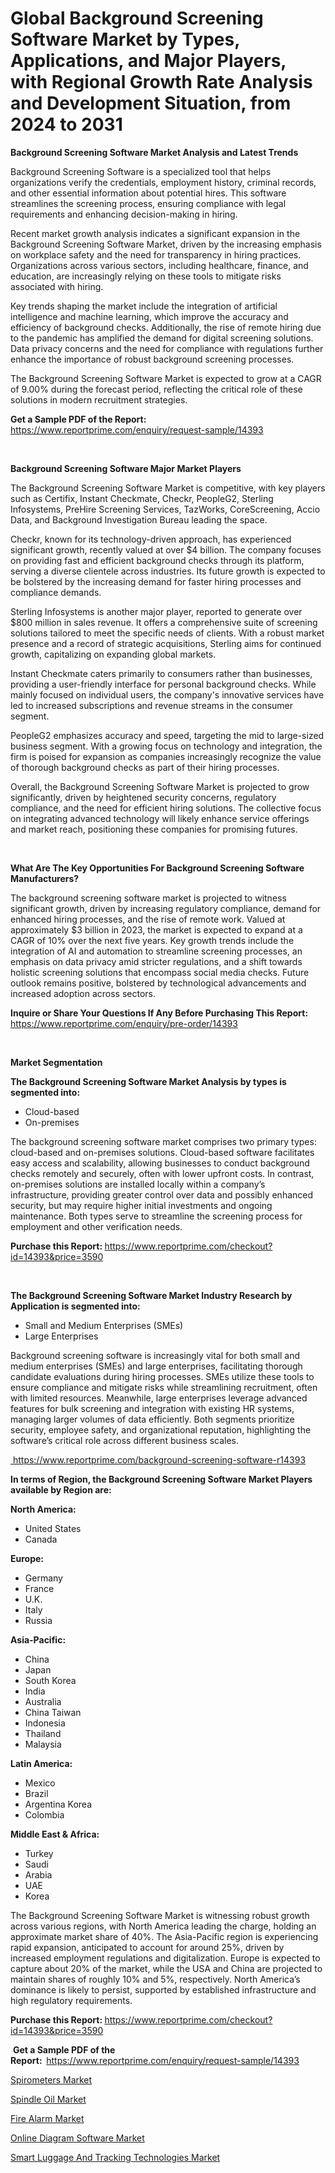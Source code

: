 <p><h1>Global Background Screening Software Market by Types, Applications, and Major Players, with Regional Growth Rate Analysis and Development Situation, from 2024 to 2031</h1></p><p><strong>Background Screening Software Market Analysis and Latest Trends</strong></p>
<p><p>Background Screening Software is a specialized tool that helps organizations verify the credentials, employment history, criminal records, and other essential information about potential hires. This software streamlines the screening process, ensuring compliance with legal requirements and enhancing decision-making in hiring.</p><p>Recent market growth analysis indicates a significant expansion in the Background Screening Software Market, driven by the increasing emphasis on workplace safety and the need for transparency in hiring practices. Organizations across various sectors, including healthcare, finance, and education, are increasingly relying on these tools to mitigate risks associated with hiring.</p><p>Key trends shaping the market include the integration of artificial intelligence and machine learning, which improve the accuracy and efficiency of background checks. Additionally, the rise of remote hiring due to the pandemic has amplified the demand for digital screening solutions. Data privacy concerns and the need for compliance with regulations further enhance the importance of robust background screening processes. </p><p>The Background Screening Software Market is expected to grow at a CAGR of 9.00% during the forecast period, reflecting the critical role of these solutions in modern recruitment strategies.</p></p>
<p><strong>Get a Sample PDF of the Report:&nbsp;</strong> <a href="https://www.reportprime.com/enquiry/request-sample/14393?utm_campaign=28&utm_medium=2&utm_source=Github&utm_content=ia&utm_term=29112024&utm_id=background-screening-software">https://www.reportprime.com/enquiry/request-sample/14393</a></p>
<p>&nbsp;</p>
<p><strong>Background Screening Software Major Market Players</strong></p>
<p><p>The Background Screening Software Market is competitive, with key players such as Certifix, Instant Checkmate, Checkr, PeopleG2, Sterling Infosystems, PreHire Screening Services, TazWorks, CoreScreening, Accio Data, and Background Investigation Bureau leading the space.</p><p>Checkr, known for its technology-driven approach, has experienced significant growth, recently valued at over $4 billion. The company focuses on providing fast and efficient background checks through its platform, serving a diverse clientele across industries. Its future growth is expected to be bolstered by the increasing demand for faster hiring processes and compliance demands.</p><p>Sterling Infosystems is another major player, reported to generate over $800 million in sales revenue. It offers a comprehensive suite of screening solutions tailored to meet the specific needs of clients. With a robust market presence and a record of strategic acquisitions, Sterling aims for continued growth, capitalizing on expanding global markets.</p><p>Instant Checkmate caters primarily to consumers rather than businesses, providing a user-friendly interface for personal background checks. While mainly focused on individual users, the company's innovative services have led to increased subscriptions and revenue streams in the consumer segment.</p><p>PeopleG2 emphasizes accuracy and speed, targeting the mid to large-sized business segment. With a growing focus on technology and integration, the firm is poised for expansion as companies increasingly recognize the value of thorough background checks as part of their hiring processes.</p><p>Overall, the Background Screening Software Market is projected to grow significantly, driven by heightened security concerns, regulatory compliance, and the need for efficient hiring solutions. The collective focus on integrating advanced technology will likely enhance service offerings and market reach, positioning these companies for promising futures.</p></p>
<p>&nbsp;</p>
<p><strong>What Are The Key Opportunities For Background Screening Software Manufacturers?</strong></p>
<p><p>The background screening software market is projected to witness significant growth, driven by increasing regulatory compliance, demand for enhanced hiring processes, and the rise of remote work. Valued at approximately $3 billion in 2023, the market is expected to expand at a CAGR of 10% over the next five years. Key growth trends include the integration of AI and automation to streamline screening processes, an emphasis on data privacy amid stricter regulations, and a shift towards holistic screening solutions that encompass social media checks. Future outlook remains positive, bolstered by technological advancements and increased adoption across sectors.</p></p>
<p><strong>Inquire or Share Your Questions If Any Before Purchasing This Report:</strong> <a href="https://www.reportprime.com/enquiry/pre-order/14393?utm_campaign=28&utm_medium=2&utm_source=Github&utm_content=ia&utm_term=29112024&utm_id=background-screening-software">https://www.reportprime.com/enquiry/pre-order/14393</a></p>
<p>&nbsp;</p>
<p><strong>Market Segmentation</strong></p>
<p><strong>The Background Screening Software Market Analysis by types is segmented into:</strong></p>
<p><ul><li>Cloud-based</li><li>On-premises</li></ul></p>
<p><p>The background screening software market comprises two primary types: cloud-based and on-premises solutions. Cloud-based software facilitates easy access and scalability, allowing businesses to conduct background checks remotely and securely, often with lower upfront costs. In contrast, on-premises solutions are installed locally within a company’s infrastructure, providing greater control over data and possibly enhanced security, but may require higher initial investments and ongoing maintenance. Both types serve to streamline the screening process for employment and other verification needs.</p></p>
<p><strong>Purchase this Report:&nbsp;</strong><a href="https://www.reportprime.com/checkout?id=14393&price=3590&utm_campaign=28&utm_medium=2&utm_source=Github&utm_content=ia&utm_term=29112024&utm_id=background-screening-software">https://www.reportprime.com/checkout?id=14393&price=3590</a></p>
<p>&nbsp;</p>
<p><strong>The Background Screening Software Market Industry Research by Application is segmented into:</strong></p>
<p><ul><li>Small and Medium Enterprises (SMEs)</li><li>Large Enterprises</li></ul></p>
<p><p>Background screening software is increasingly vital for both small and medium enterprises (SMEs) and large enterprises, facilitating thorough candidate evaluations during hiring processes. SMEs utilize these tools to ensure compliance and mitigate risks while streamlining recruitment, often with limited resources. Meanwhile, large enterprises leverage advanced features for bulk screening and integration with existing HR systems, managing larger volumes of data efficiently. Both segments prioritize security, employee safety, and organizational reputation, highlighting the software’s critical role across different business scales.</p></p>
<p><a href="https://www.reportprime.com/background-screening-software-r14393?utm_campaign=28&utm_medium=2&utm_source=Github&utm_content=ia&utm_term=29112024&utm_id=background-screening-software">&nbsp;https://www.reportprime.com/background-screening-software-r14393</a></p>
<p><strong>In terms of Region, the Background Screening Software Market Players available by Region are:</strong></p>
<p>
    <p> <strong> North America: </strong>
        <ul>
            <li>United States</li>
            <li>Canada</li>
        </ul>
        </p> 
    <p> <strong> Europe: </strong>
        <ul>
            <li>Germany</li>
            <li>France</li>
            <li>U.K.</li>
            <li>Italy</li>
            <li>Russia</li>
        </ul>
        </p> 
    <p> <strong> Asia-Pacific: </strong>
        <ul>
            <li>China</li>
            <li>Japan</li>
            <li>South Korea</li>
            <li>India</li>
            <li>Australia</li>
            <li>China Taiwan</li>
            <li>Indonesia</li>
            <li>Thailand</li>
            <li>Malaysia</li>
        </ul>
        </p> 
    <p> <strong> Latin America: </strong>
        <ul>
            <li>Mexico</li>
            <li>Brazil</li>
            <li>Argentina Korea</li>
            <li>Colombia</li>
        </ul>
        </p> 
    <p> <strong> Middle East & Africa: </strong>
        <ul>
            <li>Turkey</li>
            <li>Saudi</li>
            <li>Arabia</li>
            <li>UAE</li>
            <li>Korea</li>
        </ul>
    </p>
    </p>
<p><p>The Background Screening Software Market is witnessing robust growth across various regions, with North America leading the charge, holding an approximate market share of 40%. The Asia-Pacific region is experiencing rapid expansion, anticipated to account for around 25%, driven by increased employment regulations and digitalization. Europe is expected to capture about 20% of the market, while the USA and China are projected to maintain shares of roughly 10% and 5%, respectively. North America’s dominance is likely to persist, supported by established infrastructure and high regulatory requirements.</p></p>
<p><strong>Purchase this Report: </strong><a href="https://www.reportprime.com/checkout?id=14393&price=3590&utm_campaign=28&utm_medium=2&utm_source=Github&utm_content=ia&utm_term=29112024&utm_id=background-screening-software">https://www.reportprime.com/checkout?id=14393&price=3590</a></p>
<p>&nbsp;<strong>Get a Sample PDF of the Report:&nbsp;&nbsp;</strong><a href="https://www.reportprime.com/enquiry/request-sample/14393?utm_campaign=28&utm_medium=2&utm_source=Github&utm_content=ia&utm_term=29112024&utm_id=background-screening-software">https://www.reportprime.com/enquiry/request-sample/14393</a></p>
<p><strong></strong></p>
<p><p><a href="https://www.linkedin.com/pulse/spirometers-market-overview-expected-growth-7-cagr-from-k5jyf?utm_campaign=28&utm_medium=2&utm_source=Github&utm_content=ia&utm_term=29112024&utm_id=background-screening-software">Spirometers Market</a></p><p><a href="https://www.linkedin.com/pulse/spindle-oil-market-navigating-challenges-unlocking-potential-kkbje?utm_campaign=28&utm_medium=2&utm_source=Github&utm_content=ia&utm_term=29112024&utm_id=background-screening-software">Spindle Oil Market</a></p><p><a href="https://issuu.com/reportprime-2/docs/fire-alarm-market-size-2030.pptx?utm_campaign=28&utm_medium=2&utm_source=Github&utm_content=ia&utm_term=29112024&utm_id=background-screening-software">Fire Alarm Market</a></p><p><a href="https://github.com/BellAuer/Market-Research-Report-List-1/blob/main/online-diagram-software-market.md?utm_campaign=28&utm_medium=2&utm_source=Github&utm_content=ia&utm_term=29112024&utm_id=background-screening-software">Online Diagram Software Market</a></p><p><a href="https://issuu.com/reportprime-2/docs/smart-luggage-and-tracking-technologies-market-siz?utm_campaign=28&utm_medium=2&utm_source=Github&utm_content=ia&utm_term=29112024&utm_id=background-screening-software">Smart Luggage And Tracking Technologies Market</a></p></p>
